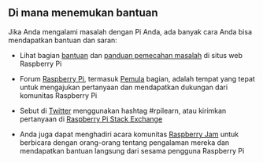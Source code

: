 ## Di mana menemukan bantuan

Jika Anda mengalami masalah dengan Pi Anda, ada banyak cara Anda bisa mendapatkan bantuan dan saran:

+ Lihat bagian [bantuan](https://www.raspberrypi.org/help/) dan [panduan pemecahan masalah](https://www.raspberrypi.org/learning/troubleshooting-guide/) di situs web Raspberry Pi

+ Forum [Raspberry Pi](https://www.raspberrypi.org/forums), termasuk [Pemula](https://www.raspberrypi.org/forums/viewforum.php?f=91) bagian, adalah tempat yang tepat untuk mengajukan pertanyaan dan mendapatkan dukungan dari komunitas Raspberry Pi

+ Sebut di [Twitter](https://twitter.com) menggunakan hashtag #rpilearn, atau kirimkan pertanyaan di [Raspberry Pi Stack Exchange](https://raspberrypi.stackexchange.com/)

+ Anda juga dapat menghadiri acara komunitas [Raspberry Jam](https://rpf.io/jam) untuk berbicara dengan orang-orang tentang pengalaman mereka dan mendapatkan bantuan langsung dari sesama pengguna Raspberry Pi